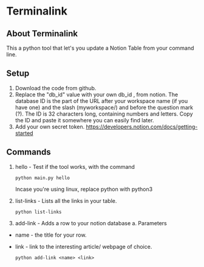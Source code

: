 # Terminalink

## About Terminalink
This a python tool that let's you update a Notion Table from your command line.

## Setup
1. Download the code from github.
2. Replace the "db_id" value with your own db_id , from notion.
    The database ID is the part of the URL after your workspace name (if you have one) and the slash (myworkspace/) and before the question mark (?). The ID is 32 characters long, containing numbers and letters. Copy the ID and paste it somewhere you can easily find later.
3. Add your own secret token.
    https://developers.notion.com/docs/getting-started



## Commands
1. hello - Test if the tool works, with the command
    ```
    python main.py hello
    ```

    Incase you're using linux, replace python with python3
 
 2. list-links - Lists all the links in your table.
    
    ```
    python list-links
    ```

3. add-link - Adds a row to your notion database
a. Parameters
-  name - the title for your row.
- link - link to the interesting article/ webpage of choice.
    
    ```
    python add-link <name> <link>

    ```

